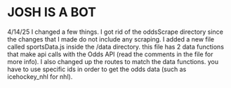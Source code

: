 # JOSH IS A BOT

4/14/25
I changed a few things. I got rid of the oddsScrape directory since the changes that I made do not include any scraping. I added a new
file called sportsData.js inside the /data directory. this file has 2 data functions that make api calls with the Odds API (read the 
comments in the file for more info). I also changed up the routes to match the data functions. you have to use specific ids in order to get the odds data (such as icehockey_nhl for nhl). 
